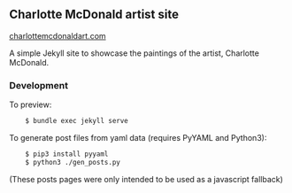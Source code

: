 Charlotte McDonald artist site
------------------------------

<a href="https://charlottemcdonaldart.com/" target="_blank">charlottemcdonaldart.com</a>  

A simple Jekyll site to showcase the paintings of the artist, Charlotte McDonald.  


### Development

To preview:  
``` bash 
    $ bundle exec jekyll serve  
```

To generate post files from yaml data (requires PyYAML and Python3):  
``` bash
    $ pip3 install pyyaml  
    $ python3 ./gen_posts.py  
```
(These posts pages were only intended to be used as a javascript fallback)
